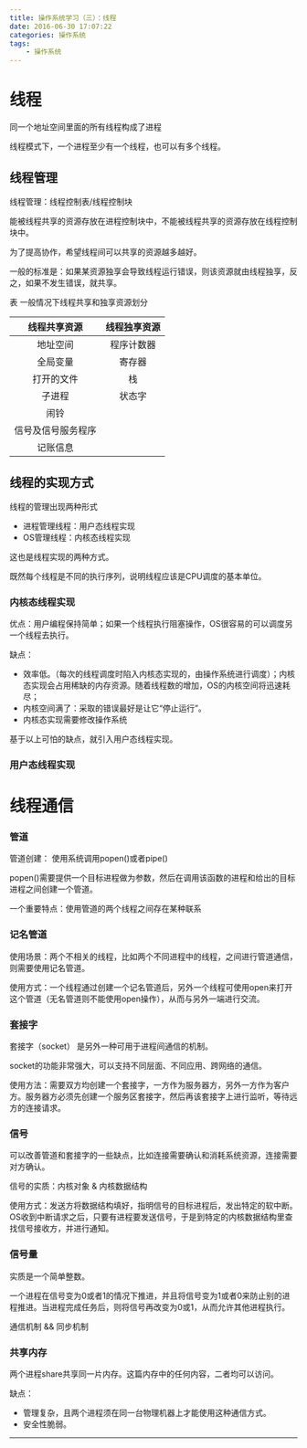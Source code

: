 ```yaml
---
title: 操作系统学习（三）：线程
date: 2016-06-30 17:07:22
categories: 操作系统
tags:
	- 操作系统
---
```




# 线程 #

同一个地址空间里面的所有线程构成了进程

线程模式下，一个进程至少有一个线程，也可以有多个线程。

## 线程管理 ##

线程管理：线程控制表/线程控制块

能被线程共享的资源存放在进程控制块中，不能被线程共享的资源存放在线程控制块中。

为了提高协作，希望线程间可以共享的资源越多越好。

一般的标准是：如果某资源独享会导致线程运行错误，则该资源就由线程独享，反之，如果不发生错误，就共享。

<!-- more -->

表 一般情况下线程共享和独享资源划分

| 线程共享资源 | 线程独享资源 |
|:---:|:---:|
|地址空间|程序计数器|
|全局变量|寄存器|
|打开的文件|栈|
|子进程|状态字|
|闹铃||
|信号及信号服务程序||
|记账信息||

## 线程的实现方式 ##

线程的管理出现两种形式

- 进程管理线程：用户态线程实现
- OS管理线程：内核态线程实现

这也是线程实现的两种方式。

既然每个线程是不同的执行序列，说明线程应该是CPU调度的基本单位。

### 内核态线程实现

优点：用户编程保持简单；如果一个线程执行阻塞操作，OS很容易的可以调度另一个线程去执行。

缺点：
- 效率低。（每次的线程调度时陷入内核态实现的，由操作系统进行调度）；内核态实现会占用稀缺的内存资源。随着线程数的增加，OS的内核空间将迅速耗尽；
- 内核空间满了：采取的错误最好是让它“停止运行”。
- 内核态实现需要修改操作系统

基于以上可怕的缺点，就引入用户态线程实现。

### 用户态线程实现

# 线程通信
### 管道
管道创建：
使用系统调用popen()或者pipe()

popen()需要提供一个目标进程做为参数，然后在调用该函数的进程和给出的目标进程之间创建一个管道。

一个重要特点：使用管道的两个线程之间存在某种联系 

### 记名管道

使用场景：两个不相关的线程，比如两个不同进程中的线程，之间进行管道通信，则需要使用记名管道。

使用方式：一个线程通过创建一个记名管道后，另外一个线程可使用open来打开这个管道（无名管道则不能使用open操作），从而与另外一端进行交流。

### 套接字

套接字（socket）	是另外一种可用于进程间通信的机制。

socket的功能非常强大，可以支持不同层面、不同应用、跨网络的通信。

使用方法：需要双方均创建一个套接字，一方作为服务器方，另外一方作为客户方。服务器方必须先创建一个服务区套接字，然后再该套接字上进行监听，等待远方的连接请求。

### 信号

可以改善管道和套接字的一些缺点，比如连接需要确认和消耗系统资源，连接需要对方确认。

信号的实质：内核对象 & 内核数据结构

使用方式：发送方将数据结构填好，指明信号的目标进程后，发出特定的软中断。OS收到中断请求之后，只要有进程要发送信号，于是到特定的内核数据结构里查找信号接收方，并进行通知。

### 信号量

实质是一个简单整数。

一个进程在信号变为0或者1的情况下推进，并且将信号变为1或者0来防止别的进程推进。当进程完成任务后，则将信号再改变为0或1，从而允许其他进程执行。

通信机制 && 同步机制


### 共享内存

两个进程share共享同一片内存。这篇内存中的任何内容，二者均可以访问。

缺点：
- 管理复杂，且两个进程须在同一台物理机器上才能使用这种通信方式。
- 安全性脆弱。

---